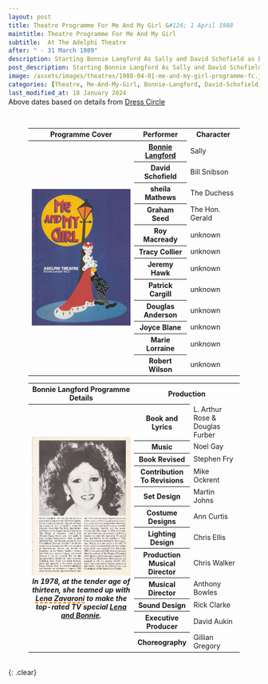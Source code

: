 ```yaml
---
layout: post
title: Theatre Programme For Me And My Girl &#124; 1 April 1988
maintitle: Theatre Programme For Me And My Girl
subtitle:  At The Adelphi Theatre
after: " - 31 March 1989"
description: Starting Bonnie Langford As Sally and David Schofield as Bill Snibson.
post_description: Starting Bonnie Langford As Sally and David Schofield as Bill Snibson.
image: /assets/images/theatres/1988-04-01-me-and-my-girl-programme-fc.jpg
categories: [Theatre, Me-And-My-Girl, Bonnie-Langford, David-Schofield, OnThisDay1April]
last_modified_at: 18 January 2024
---
```


<p class="post-meta adjust">Above dates based on details from <a class="external-link" href="https://www.dresscircle.co.uk/shows/me-and-my-girl/adelphi-theatre-london#:~:text=Bonnie%20Langford,31/03/89">Dress Circle</a></p>

<figure class="fig3">
<table>
<tr id="infobox1"><th>Programme Cover</th><th>Performer</th><th>Character</th></tr>
<tr>
<th rowspan="13" class="top" style="width:50%;"><a href="/assets/images/theatres/1988-04-01-me-and-my-girl-programme-fc.jpg"><img src="/assets/images/theatres/1988-04-01-me-and-my-girl-programme-fc.jpg" class="full-width zoom-in" /></a></th>
</tr>
<tr><th style="width:25%;"><a href="#infobox2">Bonnie Langford</a></th> <td>Sally</td></tr>
<tr><th>David Schofield</th><td>Bill Snibson</td></tr>
<tr><th>sheila Mathews</th><td>The Duchess</td></tr>
<tr><th>Graham Seed</th><td>The Hon. Gerald</td></tr>
<tr><th>Roy Macready</th><td>unknown</td></tr>
<tr><th>Tracy Collier</th><td>unknown</td></tr>
<tr><th>Jeremy Hawk</th><td>unknown</td></tr>
<tr><th>Patrick Cargill</th><td>unknown</td></tr>
<tr><th>Douglas Anderson</th><td>unknown</td></tr>
<tr><th>Joyce Blane</th><td>unknown</td></tr>
<tr><th>Marie Lorraine</th><td>unknown</td></tr>
<tr><th>Robert Wilson</th><td>unknown</td></tr>
</table>
</figure>

<figure class="fig3">
<table>
<tr id="infobox2"><th>Bonnie Langford Programme Details</th><th colspan="2">Production</th></tr>
<tr>
<th rowspan="13" class="top" style="width:50%;"><a href="/assets/images/theatres/1988-04-01-me-and-my-girl-programme-bl.jpg"><img src="/assets/images/theatres/1988-04-01-me-and-my-girl-programme-bl.jpg" class="full-width zoom-in" /></a><cite>In 1978, at the tender age of thirteen, she teamed up with  <span style="text-decoration: underline dashed darkorange 3px;">Lena Zavaroni</span> to make the top-rated TV special <a href="/1978-03-26-lena-and-bonnie/">Lena and Bonnie</a>.</cite></th>
</tr>
<tr><th style="width:25%;">Book and Lyrics</th> <td>L. Arthur Rose & Douglas Furber</td></tr>
<tr><th>Music</th><td>Noel Gay</td></tr>
<tr><th>Book Revised</th><td>Stephen Fry</td></tr>
<tr><th>Contribution To Revisions</th><td>Mike Ockrent</td></tr>
<tr><th>Set Design</th><td>Martin Johns</td></tr>
<tr><th>Costume Designs</th><td>Ann Curtis</td></tr>
<tr><th>Lighting Design</th><td>Chris Ellis</td></tr>
<tr><th>Production Musical Director</th><td>Chris Walker</td></tr>
<tr><th>Musical Director</th><td>Anthony Bowles</td></tr>
<tr><th>Sound Design</th><td>Rick Clarke</td></tr>
<tr><th>Executive Producer</th><td>David Aukin</td></tr>
<tr><th>Choreography</th><td>Gillian Gregory</td></tr>
</table>
</figure>

<br />{: .clear}

<style>
.adjust {position:relative; top:-30px;}
#infobox2 {scroll-margin-top: -3px;}
</style>

